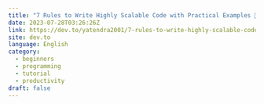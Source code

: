 ```yaml
---
title: "7 Rules to Write Highly Scalable Code with Practical Examples 🚀"
date: 2023-07-28T03:26:26Z
link: https://dev.to/yatendra2001/7-rules-to-write-highly-scalable-code-with-practical-examples-573e?utm_medium=RSS&utm_source=news.12bit.vn
site: dev.to
language: English
category:
  - beginners
  - programming
  - tutorial
  - productivity
draft: false
---
```

